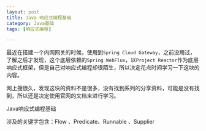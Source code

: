 ```yaml
---
layout: post
title: Java 响应式编程基础
category: Java基础
tags: [响应式编程]

---
```


最近在搭建一个内网网关的时候，使用到`Spring Cloud Gateway`，之前没用过，了解之后才发现，这个底层依赖的`Spring WebFlux`，以`Project Reactor`作为底层响应式框架，但是自己对响应式编程却很陌生，所以决定花点时间学习一下这块的内容。

网上搜很久，发现这块的资料不是很多，没有找到系列的分享资料，可能是没有找到，所以还是决定使用官网的文档来进行学习。

Java响应式编程基础

涉及的关键字包含：Flow 、Predicate、Runnable 、Supplier

